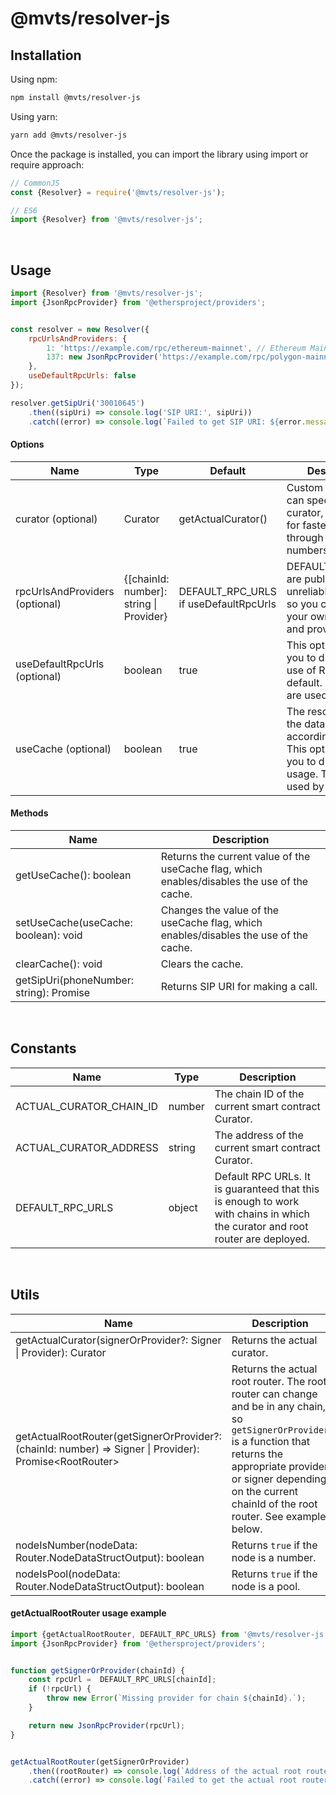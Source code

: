 # @mvts/resolver-js

## Installation

Using npm:

```bash
npm install @mvts/resolver-js
```

Using yarn:

```bash
yarn add @mvts/resolver-js
```

Once the package is installed, you can import the library using import or require approach:

```javascript
// CommonJS
const {Resolver} = require('@mvts/resolver-js');

// ES6
import {Resolver} from '@mvts/resolver-js';
```

<br/>

## Usage

```javascript
import {Resolver} from '@mvts/resolver-js';
import {JsonRpcProvider} from '@ethersproject/providers';


const resolver = new Resolver({
    rpcUrlsAndProviders: {
        1: 'https://example.com/rpc/ethereum-mainnet', // Ethereum Mainnet
        137: new JsonRpcProvider('https://example.com/rpc/polygon-mainnet') // Polygon Mainnet
    },
    useDefaultRpcUrls: false
});

resolver.getSipUri('30010645')
    .then((sipUri) => console.log('SIP URI:', sipUri))
    .catch((error) => console.log(`Failed to get SIP URI: ${error.message}`));
```

#### Options


| Name                           | Type                                        | Default                                | Description                                                                                                                             |
|--------------------------------|---------------------------------------------|----------------------------------------|-----------------------------------------------------------------------------------------------------------------------------------------|
| curator (optional)             | Curator                                     | getActualCurator()                     | Custom curator. You can specify your curator, for example, for faster routing through your pool of numbers.                             |
| rpcUrlsAndProviders (optional) | {[chainId: number]: string &vert; Provider} | DEFAULT_RPC_URLS if useDefaultRpcUrls  | DEFAULT_RPC_URLS are public so can be unreliable and slow, so you can specify your own RPC URLs and providers.                          |
| useDefaultRpcUrls (optional)   | boolean                                     | true                                   | This option allows you to disable the use of RPC URLs by default. By default are used.                                                  |
| useCache (optional)            | boolean                                     | true                                   | The resolver caches the data and uses it according to TTL. This option allows you to disable cache usage. The cache is used by default. |

#### Methods

| Name                                            | Description                                                                                  |
|-------------------------------------------------|----------------------------------------------------------------------------------------------|
| getUseCache(): boolean                          | Returns the current value of the useCache flag, which enables/disables the use of the cache. |
| setUseCache(useCache: boolean): void            | Changes the value of the useCache flag, which enables/disables the use of the cache.         |
| clearCache(): void                              | Clears the cache.                                                                            |
| getSipUri(phoneNumber: string): Promise<string> | Returns SIP URI for making a call.                                                           |

<br/>

## Constants

| Name                    | Type   | Description                                                                                                                   |
|-------------------------|--------|-------------------------------------------------------------------------------------------------------------------------------|
| ACTUAL_CURATOR_CHAIN_ID | number | The chain ID of the current smart contract Curator.                                                                           |
| ACTUAL_CURATOR_ADDRESS  | string | The address of the current smart contract Curator.                                                                            |
| DEFAULT_RPC_URLS        | object | Default RPC URLs. It is guaranteed that this is enough to work with chains in which the curator and root router are deployed. |

<br/>

## Utils

| Name                                                                                                              | Description                                                                                                                                                                                                                                    |
|-------------------------------------------------------------------------------------------------------------------|------------------------------------------------------------------------------------------------------------------------------------------------------------------------------------------------------------------------------------------------|
| getActualCurator(signerOrProvider?: Signer &vert; Provider): Curator                                              | Returns the actual curator.                                                                                                                                                                                                                    |
| getActualRootRouter(getSignerOrProvider?: (chainId: number) => Signer &vert; Provider): Promise&lt;RootRouter&gt; | Returns the actual root router. The root router can change and be in any chain, so `getSignerOrProvider` is a function that returns the appropriate provider or signer depending on the current chainId of the root router. See example below. |
| nodeIsNumber(nodeData: Router.NodeDataStructOutput): boolean                                                      | Returns `true` if the node is a number.                                                                                                                                                                                                        |
| nodeIsPool(nodeData: Router.NodeDataStructOutput): boolean                                                        | Returns `true` if the node is a pool.                                                                                                                                                                                                          |

#### getActualRootRouter usage example

```javascript
import {getActualRootRouter, DEFAULT_RPC_URLS} from '@mvts/resolver-js';
import {JsonRpcProvider} from '@ethersproject/providers';


function getSignerOrProvider(chainId) {
    const rpcUrl =  DEFAULT_RPC_URLS[chainId];
    if (!rpcUrl) {
        throw new Error(`Missing provider for chain ${chainId}.`);
    }

    return new JsonRpcProvider(rpcUrl);
}


getActualRootRouter(getSignerOrProvider)
    .then((rootRouter) => console.log(`Address of the actual root router: ${rootRouter.address}`))
    .catch((error) => console.log(`Failed to get the actual root router: ${error.message}`));
```
